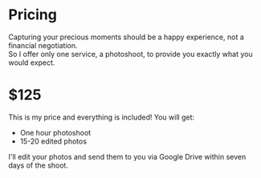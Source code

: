 # Pricing

Capturing your precious moments should be a happy experience, not a financial negotiation.  
So I offer only one service, a photoshoot, to provide you exactly what you would expect.

# \$125

This is my price and everything is included! You will get:

-   One hour photoshoot
-   15-20 edited photos

I'll edit your photos and send them to you via Google Drive within seven days of the shoot.
